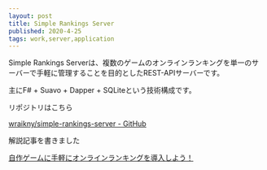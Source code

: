 ```yaml
---
layout: post
title: Simple Rankings Server
published: 2020-4-25
tags: work,server,application
---
```


Simple Rankings Serverは、複数のゲームのオンラインランキングを単一のサーバーで手軽に管理することを目的としたREST-APIサーバーです。

主にF# + Suavo + Dapper + SQLiteという技術構成です。

リポジトリはこちら

[wraikny/simple-rankings-server - GitHub](https://github.com/wraikny/simple-rankings-server)

解説記事を書きました

[自作ゲームに手軽にオンラインランキングを導入しよう！ ](https://www.amusement-creators.info/articles/simple-rankings-server/)

